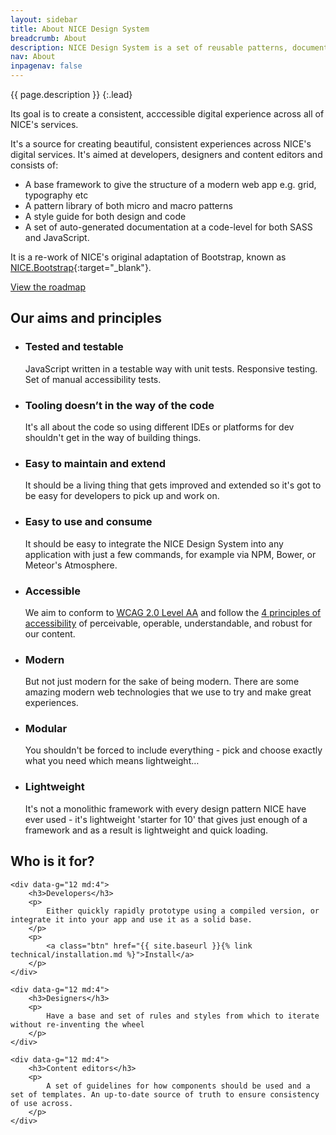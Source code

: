 ```yaml
---
layout: sidebar
title: About NICE Design System
breadcrumb: About
description: NICE Design System is a set of reusable patterns, documentation and guidelines for rapid product development.
nav: About
inpagenav: false
---
```


{{ page.description }}
{:.lead}

Its goal is to create a consistent, acccessible digital experience across all of NICE's services.

It's a source for creating beautiful, consistent experiences across NICE's digital services. It's aimed at developers, designers and content editors and consists of:

- A base framework to give the structure of a modern web app e.g. grid, typography etc
- A pattern library of both micro and macro patterns
- A style guide for both design and code
- A set of auto-generated documentation at a code-level for both SASS and JavaScript.

It is a re-work of NICE's original adaptation of Bootstrap, known as [NICE.Bootstrap](https://github.com/nhsevidence/NICE.Bootstrap){:target="_blank"}.

<a href="{{ site.baseurl }}{% link about/roadmap.md %}" class="btn">View the roadmap</a>

<h2>Our aims and principles</h2>

<ul class="grid">
    <li data-g="12 sm:6 md:4 lg:3">
        <h3 class="h6">Tested and testable</h3>
        <p>
            JavaScript written in a testable way with unit tests. Responsive testing. Set of manual accessibility tests.
        </p>
    </li>
    <li data-g="12 sm:6 md:4 lg:3">
        <h3 class="h6">Tooling doesn’t in the way of the code</h3>
        <p>
            It's all about the code so using different IDEs or platforms for dev shouldn't get in the way of building things.
        </p>
    </li>
    <li data-g="12 sm:6 md:4 lg:3">
        <h3 class="h6">Easy to maintain and extend</h3>
        <p>
            It should be a living thing that gets improved and extended so it's got to be easy for developers to pick up and work on.
        </p>
    </li>
    <li data-g="12 sm:6 md:4 lg:3">
        <h3 class="h6">Easy to use and consume</h3>
        <p>
            It should be easy to integrate the NICE Design System into any application with just a few commands, for example via NPM, Bower, or Meteor's Atmosphere.
        </p>
    </li>
    <li data-g="12 sm:6 md:4 lg:3">
        <h3 class="h6">Accessible</h3>
        <p>
            We aim to conform to <a href="https://www.nice.org.uk/accessibility" target="_blank" rel="noopener external">WCAG 2.0 Level AA</a> and follow the <a href="https://www.w3.org/TR/UNDERSTANDING-WCAG20/intro.html#introduction-fourprincs-head" target="_blank" rel="noopener external">4 principles of accessibility</a> of perceivable, operable, understandable, and robust for our content.
        </p>
    </li>
    <li data-g="12 sm:6 md:4 lg:3">
        <h3 class="h6">Modern</h3>
        <p>
            But not just modern for the sake of being modern. There are some amazing modern web technologies that we use to try and make great experiences.
        </p>
    </li>
    <li data-g="12 sm:6 md:4 lg:3">
        <h3 class="h6">Modular</h3>
        <p>
            You shouldn't be forced to include everything - pick and choose exactly what you need which means lightweight&hellip;
        </p>
    </li>
    <li data-g="12 sm:6 md:4 lg:3">
        <h3 class="h6">Lightweight</h3>
        <p>
            It's not a monolithic framework with every design pattern NICE have ever used - it's lightweight 'starter for 10' that gives just enough of a framework and as a result is lightweight and quick loading.
        </p>
    </li>
</ul>


## Who is it for?

<div class="grid">

    <div data-g="12 md:4">
        <h3>Developers</h3>
        <p>
            Either quickly rapidly prototype using a compiled version, or integrate it into your app and use it as a solid base.
        </p>
        <p>
            <a class="btn" href="{{ site.baseurl }}{% link technical/installation.md %}">Install</a>
        </p>
    </div>

    <div data-g="12 md:4">
        <h3>Designers</h3>
        <p>
            Have a base and set of rules and styles from which to iterate without re-inventing the wheel
        </p>
    </div>

    <div data-g="12 md:4">
        <h3>Content editors</h3>
        <p>
            A set of guidelines for how components should be used and a set of templates. An up-to-date source of truth to ensure consistency of use across.
        </p>
    </div>

</div>